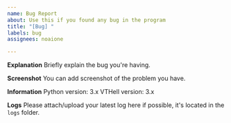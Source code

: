 ```yaml
---
name: Bug Report
about: Use this if you found any bug in the program
title: "[Bug] "
labels: bug
assignees: noaione

---
```


**Explanation**
Briefly explain the bug you're having.

**Screenshot**
You can add screenshot of the problem you have.

**Information**
Python version: 3.x
VTHell version: 3.x

**Logs**
Please attach/upload your latest log here if possible, it's located in the `logs` folder.
